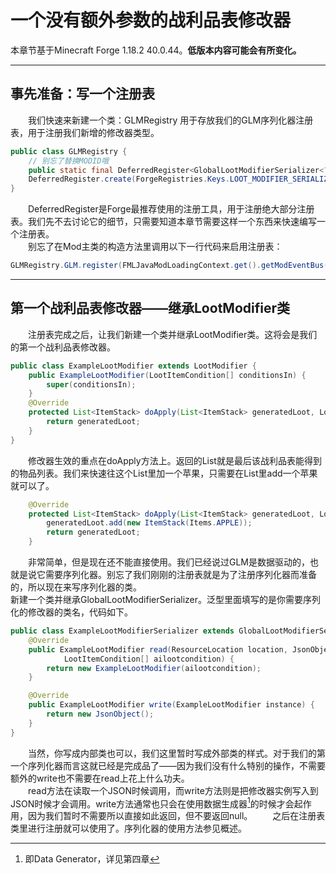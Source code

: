 # 一个没有额外参数的战利品表修改器  
本章节基于Minecraft Forge 1.18.2 40.0.44。**低版本内容可能会有所变化。**  
*****  
## 事先准备：写一个注册表  
&emsp;&emsp;我们快速来新建一个类：GLMRegistry 用于存放我们的GLM序列化器注册表，用于注册我们新增的修改器类型。  
```java
public class GLMRegistry {
    // 别忘了替换MODID哦
    public static final DeferredRegister<GlobalLootModifierSerializer<?>> GLM =  
    DeferredRegister.create(ForgeRegistries.Keys.LOOT_MODIFIER_SERIALIZERS, MODID);
}
```  
&emsp;&emsp;DeferredRegister是Forge最推荐使用的注册工具，用于注册绝大部分注册表。我们先不去讨论它的细节，只需要知道本章节需要这样一个东西来快速编写一个注册表。  
&emsp;&emsp;别忘了在Mod主类的构造方法里调用以下一行代码来启用注册表：  
```java
GLMRegistry.GLM.register(FMLJavaModLoadingContext.get().getModEventBus());
```  
***
## 第一个战利品表修改器——继承LootModifier类  
&emsp;&emsp;注册表完成之后，让我们新建一个类并继承LootModifier类。这将会是我们的第一个战利品表修改器。  
```java
public class ExampleLootModifier extends LootModifier {
    public ExampleLootModifier(LootItemCondition[] conditionsIn) {
        super(conditionsIn);
    }
    @Override
    protected List<ItemStack> doApply(List<ItemStack> generatedLoot, LootContext context) {
        return generatedLoot;
    }
}
```
&emsp;&emsp;修改器生效的重点在doApply方法上。返回的List就是最后该战利品表能得到的物品列表。我们来快速往这个List里加一个苹果，只需要在List里add一个苹果就可以了。  
```java
    @Override
    protected List<ItemStack> doApply(List<ItemStack> generatedLoot, LootContext context) {
        generatedLoot.add(new ItemStack(Items.APPLE));
        return generatedLoot;
    }
```
&emsp;&emsp;非常简单，但是现在还不能直接使用。我们已经说过GLM是数据驱动的，也就是说它需要序列化器。别忘了我们刚刚的注册表就是为了注册序列化器而准备的，所以现在来写序列化器的类。  
新建一个类并继承GlobalLootModifierSerializer。泛型里面填写的是你需要序列化的修改器的类名，代码如下。
```java
public class ExampleLootModifierSerializer extends GlobalLootModifierSerializer<ExampleLootModifier> {
    @Override
    public ExampleLootModifier read(ResourceLocation location, JsonObject object,
            LootItemCondition[] ailootcondition) {
        return new ExampleLootModifier(ailootcondition);
    }

    @Override
    public ExampleLootModifier write(ExampleLootModifier instance) {
        return new JsonObject();
    }
}
```
&emsp;&emsp;当然，你写成内部类也可以，我们这里暂时写成外部类的样式。对于我们的第一个序列化器而言这就已经是完成品了——因为我们没有什么特别的操作，不需要额外的write也不需要在read上花上什么功夫。  
&emsp;&emsp;read方法在读取一个JSON时候调用，而write方法则是把修改器实例写入到JSON时候才会调用。write方法通常也只会在使用数据生成器[^数据生成器]的时候才会起作用，因为我们暂时不需要所以直接如此返回，但不要返回null。
&emsp;&emsp;之后在注册表类里进行注册就可以使用了。序列化器的使用方法参见概述。

[^数据生成器]: 即Data Generator，详见第四章

